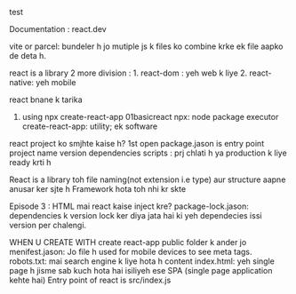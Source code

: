 test

Documentation : react.dev

vite or parcel: bundeler h jo mutiple js k files ko combine krke ek file aapko de deta h.

react is a library
     2 more division : 1. react-dom : yeh web  k liye
                       2. react-native: yeh mobile

react bnane k tarika
1. using npx create-react-app 01basicreact
      npx: node package executor 
      create-react-app: utility; ek software

react project ko smjhte kaise h?
1st open package.jason is entry point
   project name 
   version 
   dependencies
   scripts : prj chlati h ya production k liye ready krti h

React is a library toh file naming(not extension i.e type) aur structure aapne anusar ker sjte h
Framework hota toh nhi kr skte 

Episode 3 : HTML mai react kaise inject kre?
package-lock.jason: dependencies k version lock ker diya jata hai ki yeh dependecies issi version per chalengi.

WHEN U CREATE WITH create react-app
   public folder k ander jo
      menifest.jason: Jo file h used for mobile devices to see meta tags.
      robots.txt: mai search engine k liye hota h content
      index.html: yeh single page h jisme sab kuch hota hai isiliyeh ese SPA (single page application kehte hai)
      Entry point of react is src/index.js


